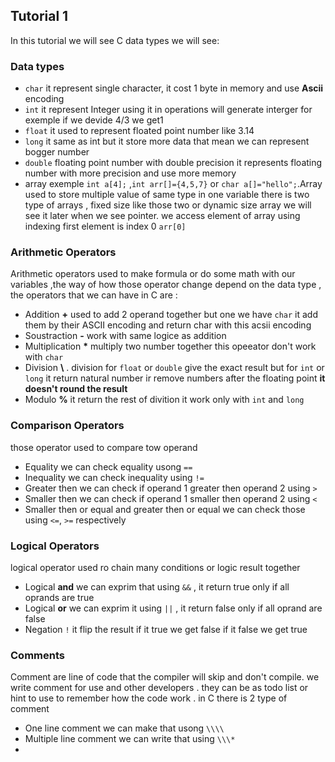 
## Tutorial 1

In this tutorial we will see C data types we will see:
### Data types 
* ``char`` it represent single character, it cost 1 byte in memory and use **Ascii** encoding 
* ``int`` it represent Integer using it in operations will generate interger
  for exemple if we devide 4/3 we get1
* ``float`` it used to represent floated point number like 3.14 
* ``long`` it same as int but it store more data that mean we can represent bogger number
* ``double`` floating point number with double precision it represents floating number with more precision and use more memory 
* array exemple ``int a[4];`` ,``int arr[]={4,5,7}`` or ``char a[]="hello";``.Array used to store multiple value of same type in one variable there is two type of arrays , fixed size like those two or dynamic size array we will see it later when we see pointer. we access element of array using indexing first element is index 0 ``arr[0]``
### Arithmetic Operators

Arithmetic operators used to make formula or do some math with our variables ,the way of how those operator change depend on the data type , the operators that we can have in C are :
* Addition **+** used to add 2 operand together but one we have ``char`` it add them by their ASCII encoding and return char with this acsii encoding
* Soustraction **-** work with same logice as addition
* Multiplication **\*** multiply two number together this opeeator don't work with ``char``
* Division **\\** . division for ``float`` or ``double`` give the exact result but for ``int`` or ``long`` it return natural number ir remove numbers after the floating point **it doesn't round the result**
* Modulo **%** it return the rest of divition it work only with ``int`` and ``long``
### Comparison Operators
those operator used to compare tow operand
* Equality we can check equality usong ``==``
* Inequality we can check inequality using ``!=``
* Greater then we can check if operand 1 greater then operand 2 using ``>``
* Smaller then we can check if operand 1 smaller then operand 2 using ``<``
* Smaller then or equal and greater then or equal we can check those using ``<=``, ``>=`` respectively 

### Logical Operators
logical operator used ro chain many conditions or logic result together 
* Logical **and** we can exprim that using ``&&`` , it return true only if all oprands are true 
* Logical **or** we can exprim it using ``||`` , it return false only if all oprand are false 
* Negation ``!``  it flip the result if it true we get false if it false we get true 
### Comments
Comment are line of code that the compiler will skip and don't compile. we write comment for use and other developers . they can be as todo list or hint to use to remember how the code work . in C there is 2 type of comment 
* One line comment we can make that usong ``\\\\``
* Multiple line comment we can write that using ``\\\*``
* 
